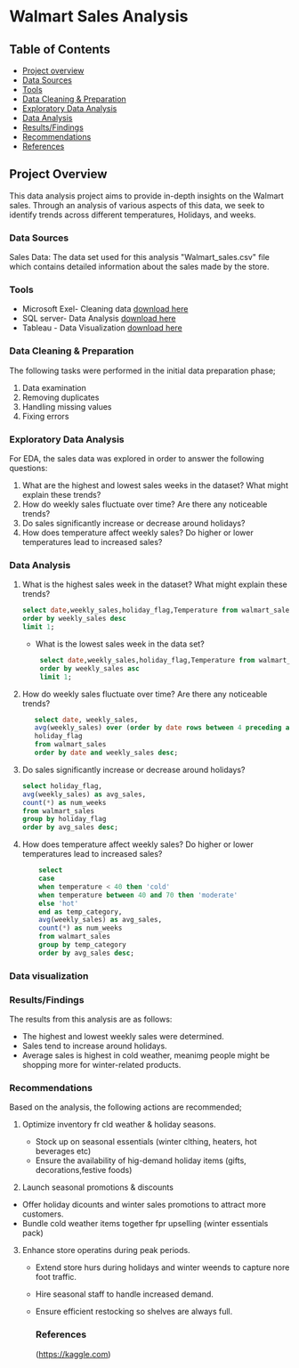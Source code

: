 # Walmart Sales Analysis

## Table of Contents
- [Project overview](#project-overview)
- [Data Sources](#data-sources)
- [Tools](#tools)
- [Data Cleaning & Preparation](#data-cleaning-&-preparation)
- [Exploratory Data Analysis](#exploratory-data-analysis)
- [Data Analysis](#data-analysis)
- [Results/Findings](#results/findings)
- [Recommendations](#recommendations)
- [References](#references)

## Project Overview

 This data analysis project aims to provide in-depth insights on the Walmart sales. Through an analysis of various aspects of this data, we seek to identify trends across different 
 temperatures, Holidays, and weeks. 

### Data Sources

 Sales Data: The data set used for this analysis "Walmart_sales.csv" file which contains detailed information about the sales made by the store.

### Tools
- Microsoft Exel- Cleaning data [download here](https://microsoft.com)
- SQL server- Data Analysis [download here](https://mySQL.com)
- Tableau - Data Visualization [download here](https://tableau.com)

### Data Cleaning & Preparation

 The following tasks were performed in the initial data preparation phase;
  1. Data examination
  2. Removing duplicates
  3. Handling missing values
  4. Fixing errors

### Exploratory Data Analysis

  For EDA, the sales data was explored in order to answer the following questions:
  1. What are the highest and lowest sales weeks in the dataset? What might explain these trends?
  2. How do weekly sales fluctuate over time? Are there any noticeable trends?
  3. Do sales significantly increase or decrease around holidays?
  4. How does temperature affect weekly sales? Do higher or lower temperatures lead to increased sales?
     

### Data Analysis
  1. What is the highest sales week in the dataset? What might explain these trends?
     ```sql
     select date,weekly_sales,holiday_flag,Temperature from walmart_sales
     order by weekly_sales desc
     limit 1;
     ```
     - What is the lowest sales week in the data set?
       ```sql
        select date,weekly_sales,holiday_flag,Temperature from walmart_sales
        order by weekly_sales asc
        limit 1;
       ```
  
   2. How do weekly sales fluctuate over time? Are there any noticeable trends?
      ```sql
         select date, weekly_sales,
         avg(weekly_sales) over (order by date rows between 4 preceding and current row) as moving_avg_5w,
         holiday_flag
         from walmart_sales
         order by date and weekly_sales desc;
      ```
  
   3. Do sales significantly increase or decrease around holidays?
      ```sql
      select holiday_flag,
      avg(weekly_sales) as avg_sales,
      count(*) as num_weeks
      from walmart_sales
      group by holiday_flag
      order by avg_sales desc;
      ```
   
   4. How does temperature affect weekly sales? Do higher or lower temperatures lead to increased sales?
       ```sql
           select
           case
           when temperature < 40 then 'cold' 
           when temperature between 40 and 70 then 'moderate'
           else 'hot'
           end as temp_category,
           avg(weekly_sales) as avg_sales, 
           count(*) as num_weeks
           from walmart_sales
           group by temp_category
           order by avg_sales desc;
       ```

### Data visualization


      
### Results/Findings
The results from this analysis are as follows:
- The highest and lowest weekly sales were determined.
- Sales tend to increase around holidays.
- Average sales is highest in cold weather, meanimg people might be shopping more for winter-related products.

### Recommendations
Based on the analysis, the following actions are recommended;
1. Optimize inventory fr cld weather & holiday seasons.
   - Stock up on seasonal essentials (winter clthing, heaters, hot beverages etc)
   - Ensure the availability of hig-demand holiday items (gifts, decorations,festive foods)
     
2. Launch seasonal promotions & discounts
  - Offer holiday dicounts and winter sales promotions to attract more customers.
  - Bundle cold weather items together fpr upselling (winter essentials pack)
    
    
3. Enhance store operatins during peak periods.
   - Extend store hurs  during holidays and winter weends to capture nore foot traffic.
   - Hire seasonal staff to handle increased demand.
   - Ensure efficient restocking so shelves are always full. 
   

     ### References
     (https://kaggle.com)




  

